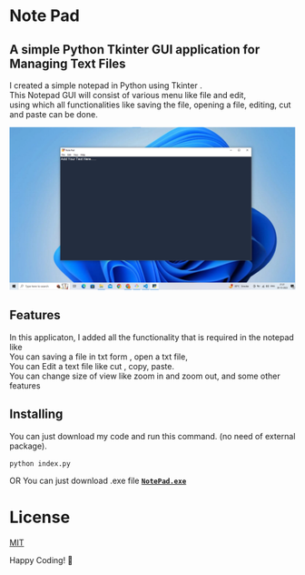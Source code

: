 
# Note Pad
##  A simple Python Tkinter GUI application for Managing Text Files
I created a simple notepad in Python using Tkinter .<br>
This Notepad GUI will consist of various menu like file and edit, <br>
using which all functionalities like saving the file, opening a file, editing,
cut and paste can be done.


![Python NotePad](./bgImage.png)
## Features
In this applicaton, I added all the functionality that is required in the notepad like<br> 
You can saving a file in txt form , open a txt file, <br>
You can Edit a text file like  cut , copy, paste. <br>
You can change size of view like  zoom in and zoom out,
and some other features

## Installing
You can just download my code and run this command. (no need of external package).
```shell
python index.py
```
OR You can just download .exe file
[**`NotePad.exe`**](https://github.com/rajvinder21/notepad.exe)

# License
<a href="https://choosealicense.com/licenses/mit/">MIT<a>

Happy Coding! 🚀
